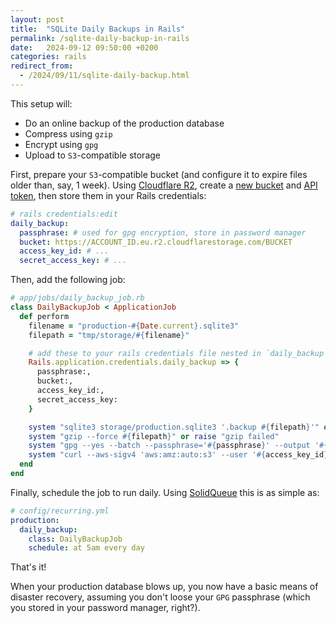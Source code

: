 ```yaml
---
layout: post
title:  "SQLite Daily Backups in Rails"
permalink: /sqlite-daily-backup-in-rails
date:   2024-09-12 09:50:00 +0200
categories: rails
redirect_from:
  - /2024/09/11/sqlite-daily-backup.html
---
```


This setup will:

- Do an online backup of the production database
- Compress using `gzip`
- Encrypt using `gpg`
- Upload to `S3`-compatible storage

First, prepare your `S3`-compatible bucket (and configure it to expire files older than, say, 1 week). Using [Cloudflare R2][r2], create a [new bucket][r2-bucket-new] and [API token][r2-api-tokens], then store them in your Rails credentials:

```yaml
# rails credentials:edit
daily_backup:
  passphrase: # used for gpg encryption, store in password manager
  bucket: https://ACCOUNT_ID.eu.r2.cloudflarestorage.com/BUCKET
  access_key_id: # ...
  secret_access_key: # ...
```

Then, add the following job:

```ruby
# app/jobs/daily_backup_job.rb
class DailyBackupJob < ApplicationJob
  def perform
    filename = "production-#{Date.current}.sqlite3"
    filepath = "tmp/storage/#{filename}"

    # add these to your rails credentials file nested in `daily_backup`
    Rails.application.credentials.daily_backup => {
      passphrase:,
      bucket:,
      access_key_id:,
      secret_access_key:
    }

    system "sqlite3 storage/production.sqlite3 '.backup #{filepath}'" or raise "backup failed"
    system "gzip --force #{filepath}" or raise "gzip failed"
    system "gpg --yes --batch --passphrase='#{passphrase}' --output '#{filepath}.gz.gpg' -c '#{filepath}.gz'" or raise "gpg failed"
    system "curl --aws-sigv4 'aws:amz:auto:s3' --user '#{access_key_id}:#{secret_access_key}' --upload-file #{filepath}.gz.gpg #{bucket}/#{filename}.gz.gpg" or raise "curl failed"
  end
end
```

Finally, schedule the job to run daily. Using [SolidQueue][solid_queue] this is as simple as:

```yaml
# config/recurring.yml
production:
  daily_backup:
    class: DailyBackupJob
    schedule: at 5am every day
```

That's it!

When your production database blows up, you now have a basic means of disaster recovery, assuming you don't loose your `GPG` passphrase (which you stored in your password manager, right?).

[solid_queue]: https://github.com/rails/solid_queue
[r2-api-tokens]: https://dash.cloudflare.com/?to=/:account/r2/api-tokens
[r2-bucket-new]: https://dash.cloudflare.com/?to=/:account/r2/new
[r2]: https://developers.cloudflare.com/r2/